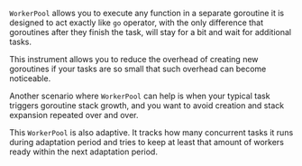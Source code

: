 `WorkerPool` allows you to execute any function in a separate goroutine
it is designed to act exactly like `go` operator, with the only difference that
goroutines after they finish the task, will stay for a bit and wait for additional tasks.

This instrument allows you to reduce the overhead of creating new goroutines
if your tasks are so small that such overhead can become noticeable.

Another scenario where `WorkerPool` can help is when your typical task triggers goroutine stack growth,
and you want to avoid creation and stack expansion repeated over and over.

This `WorkerPool` is also adaptive. It tracks how many concurrent tasks it runs during adaptation period
and tries to keep at least that amount of workers ready within the next adaptation period.